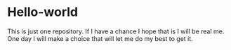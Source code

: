 # Hello-world
This is just one repository.
If I have a chance I hope that is I will be real me.
One day I will make a choice that will let me do my best to get it.
